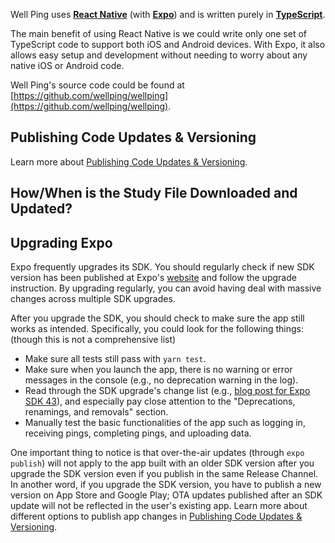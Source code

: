 Well Ping uses **[React Native](https://reactnative.dev/)** (with **[Expo](https://expo.dev/)**) and is written purely in **[TypeScript](https://www.typescriptlang.org/)**.

The main benefit of using React Native is we could write only one set of TypeScript code to support both iOS and Android devices. With Expo, it also allows easy setup and development without needing to worry about any native iOS or Android code.

Well Ping's source code could be found at [https://github.com/wellping/wellping](https://github.com/wellping/wellping).

## Publishing Code Updates & Versioning

Learn more about [Publishing Code Updates & Versioning](./publishing-updates-and-versioning.md).

## How/When is the Study File Downloaded and Updated?


## Upgrading Expo

Expo frequently upgrades its SDK. You should regularly check if new SDK version has been published at Expo's [website](https://docs.expo.dev/workflow/upgrading-expo-sdk-walkthrough/) and follow the upgrade instruction. By upgrading regularly, you can avoid having deal with massive changes across multiple SDK upgrades.

After you upgrade the SDK, you should check to make sure the app still works as intended. Specifically, you could look for the following things: (though this is not a comprehensive list)
- Make sure all tests still pass with `yarn test`.
- Make sure when you launch the app, there is no warning or error messages in the console (e.g., no deprecation warning in the log).
- Read through the SDK upgrade's change list (e.g., [blog post for Expo SDK 43](https://blog.expo.dev/expo-sdk-43-aa9b3c7d5541)), and especially pay close attention to the "Deprecations, renamings, and removals" section.
- Manually test the basic functionalities of the app such as logging in, receiving pings, completing pings, and uploading data.

One important thing to notice is that over-the-air updates (through `expo publish`) will not apply to the app built with an older SDK version after you upgrade the SDK version even if you publish in the same Release Channel. In another word, if you upgrade the SDK version, you have to publish a new version on App Store and Google Play; OTA updates published after an SDK update will not be reflected in the user's existing app. Learn more about different options to publish app changes in [Publishing Code Updates & Versioning](./publishing-updates-and-versioning.md).
